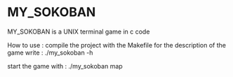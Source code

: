 # MY_SOKOBAN
MY_SOKOBAN is a UNIX terminal game in c code

How to use :
compile the project with the Makefile
for the description of the game write :
./my_sokoban -h

start the game with :
./my_sokoban map
